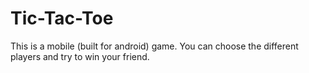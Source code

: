 # Tic-Tac-Toe
This is a mobile (built for android) game. You can choose the different players and try to win your friend.
